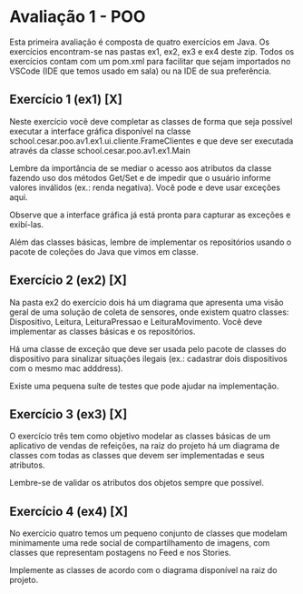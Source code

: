 # Avaliação 1 - POO

Esta primeira avaliação é composta de quatro exercícios em Java. Os exercícios encontram-se nas pastas ex1, ex2, ex3 e ex4 deste zip. Todos os exercícios contam com um pom.xml para facilitar que sejam importados no VSCode (IDE que temos usado em sala) ou na IDE de sua preferência. 

## Exercício 1 (ex1) [X]

Neste exercício você deve completar as classes de forma que seja possível executar a interface gráfica disponível na classe school.cesar.poo.av1.ex1.ui.cliente.FrameClientes e que deve ser executada através da classe school.cesar.poo.av1.ex1.Main

Lembre da importância de se mediar o acesso aos atributos da classe fazendo uso dos métodos Get/Set e de impedir que o usuário informe valores inválidos (ex.: renda negativa). Você pode e deve usar exceções aqui. 

Observe que a interface gráfica já está pronta para capturar as exceções e exibí-las.

Além das classes básicas, lembre de implementar os repositórios usando o pacote de coleções do Java que vimos em classe.


## Exercício 2 (ex2) [X]

Na pasta ex2 do exercício dois há um diagrama que apresenta uma visão geral de uma solução de coleta de sensores, onde existem quatro classes: Dispositivo, Leitura, LeituraPressao e LeituraMovimento. Você deve implementar as classes básicas e os repositórios. 

Há uma classe de exceção que deve ser usada pelo pacote de classes do dispositivo para sinalizar situações ilegais (ex.: cadastrar dois dispositivos com o mesmo mac adddress).

Existe uma pequena suíte de testes que pode ajudar na implementação.

## Exercício 3 (ex3) [X]

O exercício três tem como objetivo modelar as classes básicas de um aplicativo de vendas de refeições, na raiz do projeto há um diagrama de classes com todas as classes que devem ser implementadas e seus atributos. 

Lembre-se de validar os atributos dos objetos sempre que possível.

## Exercício 4 (ex4) [X]

No exercício quatro temos um pequeno conjunto de classes que modelam minimamente uma rede social de compartilhamento de imagens, com classes que representam postagens no Feed e nos Stories. 

Implemente as classes de acordo com o diagrama disponível na raiz do projeto.
